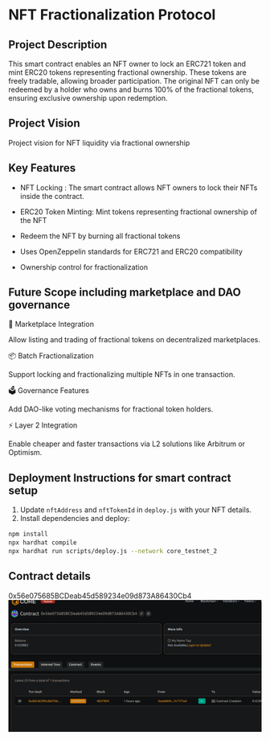 # NFT Fractionalization Protocol

## Project Description

This smart contract enables an NFT owner to lock an ERC721 token and mint ERC20 tokens representing fractional ownership. These tokens are freely tradable, allowing broader participation. The original NFT can only be redeemed by a holder who owns and burns 100% of the fractional tokens, ensuring exclusive ownership upon redemption.

## Project Vision

Project vision for NFT liquidity via fractional ownership

## Key Features

- NFT Locking : The smart contract allows NFT owners to lock their NFTs inside the contract.
  
- ERC20 Token Minting: Mint tokens representing fractional ownership of the NFT
  
- Redeem the NFT by burning all fractional tokens

- Uses OpenZeppelin standards for ERC721 and ERC20 compatibility
  
- Ownership control for fractionalization

## Future Scope including marketplace and DAO governance

🛒 Marketplace Integration

Allow listing and trading of fractional tokens on decentralized marketplaces.

📦 Batch Fractionalization

Support locking and fractionalizing multiple NFTs in one transaction.

🗳️ Governance Features

Add DAO-like voting mechanisms for fractional token holders.

⚡ Layer 2 Integration

Enable cheaper and faster transactions via L2 solutions like Arbitrum or Optimism.

## Deployment Instructions for smart contract setup
1. Update `nftAddress` and `nftTokenId` in `deploy.js` with your NFT details.
2. Install dependencies and deploy:

```bash
npm install
npx hardhat compile
npx hardhat run scripts/deploy.js --network core_testnet_2
```

## Contract details
0x56e075685BCDeab45d589234e09d873A86430Cb4![alt text](image.png)

